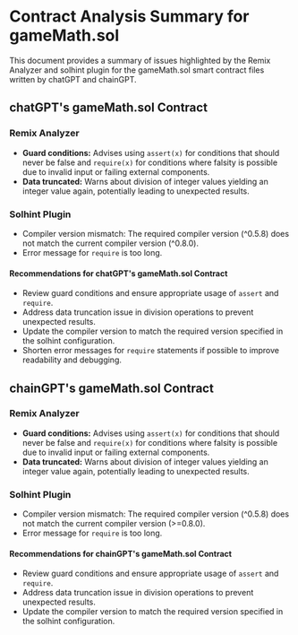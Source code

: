 # Contract Analysis Summary for gameMath.sol

This document provides a summary of issues highlighted by the Remix Analyzer and solhint plugin for the gameMath.sol smart contract files written by chatGPT and chainGPT.

## chatGPT's gameMath.sol Contract

### Remix Analyzer
- **Guard conditions:** Advises using `assert(x)` for conditions that should never be false and `require(x)` for conditions where falsity is possible due to invalid input or failing external components.
- **Data truncated:** Warns about division of integer values yielding an integer value again, potentially leading to unexpected results.

### Solhint Plugin
- Compiler version mismatch: The required compiler version (^0.5.8) does not match the current compiler version (^0.8.0).
- Error message for `require` is too long.

#### Recommendations for chatGPT's gameMath.sol Contract
- Review guard conditions and ensure appropriate usage of `assert` and `require`.
- Address data truncation issue in division operations to prevent unexpected results.
- Update the compiler version to match the required version specified in the solhint configuration.
- Shorten error messages for `require` statements if possible to improve readability and debugging.

## chainGPT's gameMath.sol Contract

### Remix Analyzer
- **Guard conditions:** Advises using `assert(x)` for conditions that should never be false and `require(x)` for conditions where falsity is possible due to invalid input or failing external components.
- **Data truncated:** Warns about division of integer values yielding an integer value again, potentially leading to unexpected results.

### Solhint Plugin
- Compiler version mismatch: The required compiler version (^0.5.8) does not match the current compiler version (>=0.8.0).
- Error message for `require` is too long.

#### Recommendations for chainGPT's gameMath.sol Contract
- Review guard conditions and ensure appropriate usage of `assert` and `require`.
- Address data truncation issue in division operations to prevent unexpected results.
- Update the compiler version to match the required version specified in the solhint configuration.

